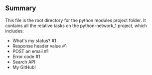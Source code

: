 ## Summary

This file is the root directory for the python modules project folder. It contains all the relative tasks on the python-network_1 project, which includes:

* What's my status? #1
* Response header value #1
* POST an email #1
* Error code #1
* Search API
* My GitHub!